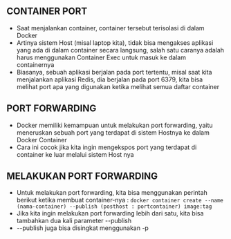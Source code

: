 ## CONTAINER PORT
- Saat menjalankan container, container tersebut terisolasi di dalam Docker
- Artinya sistem Host (misal laptop kita), tidak bisa mengakses aplikasi yang ada di dalam container secara langsung, salah satu caranya adalah harus menggunakan Container Exec untuk masuk ke dalam containernya
- Biasanya, sebuah aplikasi berjalan pada port tertentu, misal saat kita menjalankan aplikasi Redis, dia berjalan pada port 6379, kita bisa melihat port apa yang digunakan ketika melihat semua daftar container


## PORT FORWARDING
- Docker memiliki kemampuan untuk melakukan port forwarding, yaitu meneruskan sebuah port yang terdapat di sistem Hostnya ke dalam Docker Container
- Cara ini cocok jika kita ingin mengekspos port yang terdapat di container ke luar melalui sistem Host nya

## MELAKUKAN PORT FORWARDING
- Untuk melakukan port forwarding, kita bisa menggunakan perintah berikut ketika membuat container-nya : `docker container create --name (nama-container) --publish (posthost : portcontainer) image:tag`
- Jika kita ingin melakukan port forwarding lebih dari satu, kita bisa tambahkan dua kali parameter --publish
- --publish juga bisa disingkat menggunakan -p


